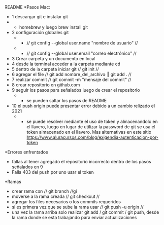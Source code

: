 README
\*Pasos Mac:

- 1 descargar git e instalar git
- - homebrew y luego brew install git
- 2 configuración globales git
  - - // git config --global user.name "nombre de usuario" //
  - - // git config --global user.email "correo electrónico" //
- 3 Crear carpeta y un documento en local
- 4 desde la terminal acceder a la carpeta mediante cd
- 5 dentro de la carpeta iniciar git // git init //
- 6 agregar el file // git add nombre_del_archivo || git add . //
- 7 realizar commit // git commit -m "mensaje del commit" //
- 8 crear repositorio en github.com
- 9 seguir los pasos para señalados luego de crear el repositorio
  - - se pueden saltar los pasos de README
- 10 el push origin puede presentar error debido a un cambio relizado el 2021
  - - se puede resolver mediante el uso de token y almacenandolo en el llavero, luego en lugar de utilizar la password de git se usa el token almacenado en el llavero. Mas alternativas en este sitio https://www.aluracursos.com/blog/exigendia-autenticacion-por-token

\*Errores enfrentados

- fallas al tener agregado el repositorio incorrecto dentro de los pasos señalados en 9
- Falla 403 del push por uno usar el token

\*Ramas

- crear rama con // git branch <nombre rama> //gi
- moverse a la rama creada // git checkout <nombre rama> //
- agregar los files necesarios o los commits requeridos
- si es primera vez que se sube la rama usar // git push -u origin <nombre rama> //
- una vez la rama arriba solo realizar git add / git commit / git push, desde la rama donde se esta trabajando para enviar actualizaciones
